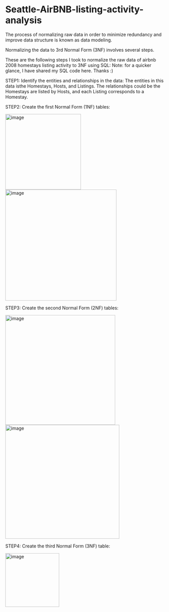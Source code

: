 # Seattle-AirBNB-listing-activity-analysis

The process of normalizing raw data in order to minimize redundancy and improve data structure is known as data modeling. 

Normalizing the data to 3rd Normal Form (3NF) involves several steps. 

These are the following steps I took to normalize the raw data of airbnb 2008 homestays listing activity to 3NF using SQL:
Note: for a quicker glance, I have shared my SQL code here. Thanks :)

STEP1: Identify the entities and relationships in the data:
The entities in this data isthe Homestays, Hosts, and Listings. The relationships could be the Homestays are listed by Hosts, and each Listing corresponds to a Homestay.

STEP2: Create the first Normal Form (1NF) tables:

<img width="236" alt="image" src="https://user-images.githubusercontent.com/106167638/218221462-edee24a7-64eb-4e11-9526-7f93252284c6.png">
<img width="347" alt="image" src="https://user-images.githubusercontent.com/106167638/218221523-fb7f74fb-d2a4-4286-a799-e8ae6629d619.png">

STEP3: Create the second Normal Form (2NF) tables:

<img width="343" alt="image" src="https://user-images.githubusercontent.com/106167638/218221604-94a60c8a-0602-4083-bf46-4b8faa147748.png">
<img width="356" alt="image" src="https://user-images.githubusercontent.com/106167638/218221658-e45dffc6-4246-4f83-8031-30afdc635fcf.png">

STEP4: Create the third Normal Form (3NF) table:

<img width="168" alt="image" src="https://user-images.githubusercontent.com/106167638/218221737-0eda58a8-b15f-4799-9cf3-7e813903333e.png">

 
